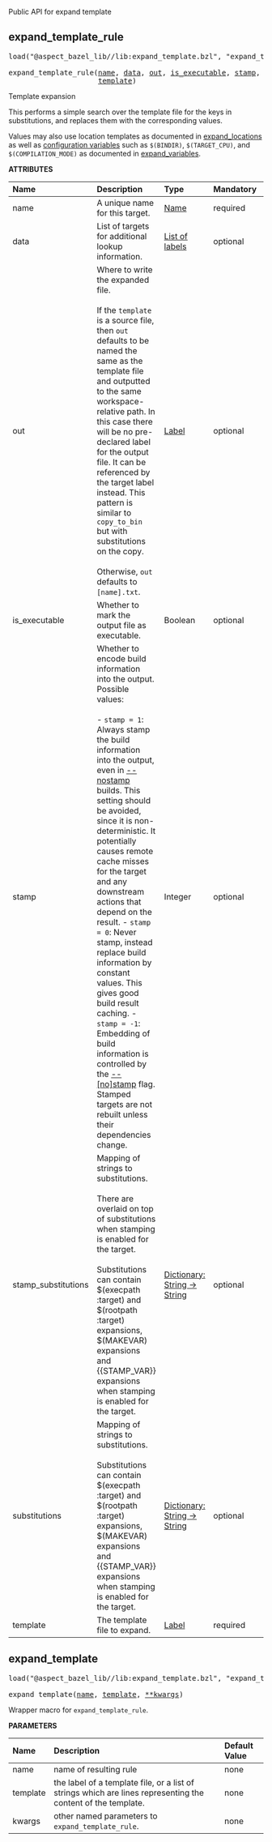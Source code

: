 <!-- Generated with Stardoc: http://skydoc.bazel.build -->

Public API for expand template

<a id="expand_template_rule"></a>

## expand_template_rule

<pre>
load("@aspect_bazel_lib//lib:expand_template.bzl", "expand_template_rule")

expand_template_rule(<a href="#expand_template_rule-name">name</a>, <a href="#expand_template_rule-data">data</a>, <a href="#expand_template_rule-out">out</a>, <a href="#expand_template_rule-is_executable">is_executable</a>, <a href="#expand_template_rule-stamp">stamp</a>, <a href="#expand_template_rule-stamp_substitutions">stamp_substitutions</a>, <a href="#expand_template_rule-substitutions">substitutions</a>,
                     <a href="#expand_template_rule-template">template</a>)
</pre>

Template expansion

This performs a simple search over the template file for the keys in substitutions,
and replaces them with the corresponding values.

Values may also use location templates as documented in
[expand_locations](https://github.com/bazel-contrib/bazel-lib/blob/main/docs/expand_make_vars.md#expand_locations)
as well as [configuration variables](https://docs.bazel.build/versions/main/skylark/lib/ctx.html#var)
such as `$(BINDIR)`, `$(TARGET_CPU)`, and `$(COMPILATION_MODE)` as documented in
[expand_variables](https://github.com/bazel-contrib/bazel-lib/blob/main/docs/expand_make_vars.md#expand_variables).

**ATTRIBUTES**


| Name  | Description | Type | Mandatory | Default |
| :------------- | :------------- | :------------- | :------------- | :------------- |
| <a id="expand_template_rule-name"></a>name |  A unique name for this target.   | <a href="https://bazel.build/concepts/labels#target-names">Name</a> | required |  |
| <a id="expand_template_rule-data"></a>data |  List of targets for additional lookup information.   | <a href="https://bazel.build/concepts/labels">List of labels</a> | optional |  `[]`  |
| <a id="expand_template_rule-out"></a>out |  Where to write the expanded file.<br><br>If the `template` is a source file, then `out` defaults to be named the same as the template file and outputted to the same workspace-relative path. In this case there will be no pre-declared label for the output file. It can be referenced by the target label instead. This pattern is similar to `copy_to_bin` but with substitutions on the copy.<br><br>Otherwise, `out` defaults to `[name].txt`.   | <a href="https://bazel.build/concepts/labels">Label</a> | optional |  `None`  |
| <a id="expand_template_rule-is_executable"></a>is_executable |  Whether to mark the output file as executable.   | Boolean | optional |  `False`  |
| <a id="expand_template_rule-stamp"></a>stamp |  Whether to encode build information into the output. Possible values:<br><br>- `stamp = 1`: Always stamp the build information into the output, even in     [--nostamp](https://docs.bazel.build/versions/main/user-manual.html#flag--stamp) builds.     This setting should be avoided, since it is non-deterministic.     It potentially causes remote cache misses for the target and     any downstream actions that depend on the result. - `stamp = 0`: Never stamp, instead replace build information by constant values.     This gives good build result caching. - `stamp = -1`: Embedding of build information is controlled by the     [--[no]stamp](https://docs.bazel.build/versions/main/user-manual.html#flag--stamp) flag.     Stamped targets are not rebuilt unless their dependencies change.   | Integer | optional |  `-1`  |
| <a id="expand_template_rule-stamp_substitutions"></a>stamp_substitutions |  Mapping of strings to substitutions.<br><br>There are overlaid on top of substitutions when stamping is enabled for the target.<br><br>Substitutions can contain $(execpath :target) and $(rootpath :target) expansions, $(MAKEVAR) expansions and {{STAMP_VAR}} expansions when stamping is enabled for the target.   | <a href="https://bazel.build/rules/lib/dict">Dictionary: String -> String</a> | optional |  `{}`  |
| <a id="expand_template_rule-substitutions"></a>substitutions |  Mapping of strings to substitutions.<br><br>Substitutions can contain $(execpath :target) and $(rootpath :target) expansions, $(MAKEVAR) expansions and {{STAMP_VAR}} expansions when stamping is enabled for the target.   | <a href="https://bazel.build/rules/lib/dict">Dictionary: String -> String</a> | optional |  `{}`  |
| <a id="expand_template_rule-template"></a>template |  The template file to expand.   | <a href="https://bazel.build/concepts/labels">Label</a> | required |  |


<a id="expand_template"></a>

## expand_template

<pre>
load("@aspect_bazel_lib//lib:expand_template.bzl", "expand_template")

expand_template(<a href="#expand_template-name">name</a>, <a href="#expand_template-template">template</a>, <a href="#expand_template-kwargs">**kwargs</a>)
</pre>

Wrapper macro for `expand_template_rule`.

**PARAMETERS**


| Name  | Description | Default Value |
| :------------- | :------------- | :------------- |
| <a id="expand_template-name"></a>name |  name of resulting rule   |  none |
| <a id="expand_template-template"></a>template |  the label of a template file, or a list of strings which are lines representing the content of the template.   |  none |
| <a id="expand_template-kwargs"></a>kwargs |  other named parameters to `expand_template_rule`.   |  none |


